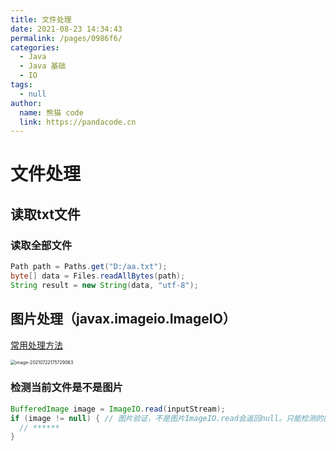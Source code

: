 ```yaml
---
title: 文件处理
date: 2021-08-23 14:34:43
permalink: /pages/0986f6/
categories: 
  - Java
  - Java 基础
  - IO
tags: 
  - null
author: 
  name: 熊猫 code
  link: https://pandacode.cn
---
```


# 文件处理

## 读取txt文件

### 读取全部文件

```java
Path path = Paths.get("D:/aa.txt");
byte[] data = Files.readAllBytes(path);
String result = new String(data, "utf-8");
```

## 图片处理（javax.imageio.ImageIO）

[常用处理方法](https://blog.csdn.net/baidu_28665563/article/details/82887485)

<img src="https://cdn.jsdelivr.net/gh/guoshunfa/files/blog/202109111252673.png" alt="image-20210722175729063" style="zoom:50%;" />

### 检测当前文件是不是图片

```java
BufferedImage image = ImageIO.read(inputStream);
if (image != null) { // 图片验证，不是图片ImageIO.read会返回null。只能检测的图片格式：bmp/gif/jpg/png
  // ******
}
```

